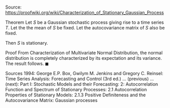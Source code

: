 # 

Source: https://proofwiki.org/wiki/Characterization_of_Stationary_Gaussian_Process

Theorem
Let $S$ be a Gaussian stochastic process giving rise to a time series $T$.
Let the the mean of $S$ be fixed.
Let the autocovariance matrix of $S$ also be fixed.

Then $S$ is stationary.


Proof
From Characterization of Multivariate Normal Distribution, the normal distribution is completely characterized by its expectation and its variance.
The result follows.
$\blacksquare$


Sources
1994: George E.P. Box, Gwilym M. Jenkins and Gregory C. Reinsel: Time Series Analysis: Forecasting and Control (3rd ed.) ... (previous) ... (next):
Part $\text {I}$: Stochastic Models and their Forecasting:
$2$: Autocorrelation Function and Spectrum of Stationary Processes:
$2.1$ Autocorrelation Properties of Stationary Models:
$2.1.3$ Positive Definiteness and the Autocovariance Matrix: Gaussian processes




